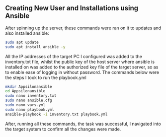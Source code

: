 ## Creating New User and Installations using Ansible

After spinning up the server, these commands were ran on it to updates and also installed ansible:

```bash 
sudo apt update      
sudo apt install ansible -y
```
All the IP addresses of the target PC I configured was added to the inventory.txt file, whilst the public key of the host server where ansible is installed on was added to the authorized key file of the target server, so as to enable ease of logging in without password. The commands below were the steps I took to run the playbook.yml

```bash 
mkdir Appsilonansible
cd Appsilonansible
sudo nano inventory.txt
sudo nano ansible.cfg
sudo nano vars.yml
sudo nano playbook.yml
ansible-playbook -i inventory.txt playbook.yml
```
After, running all these commands, the task was successful, I navigated into the target system to confirm all the changes were made.
